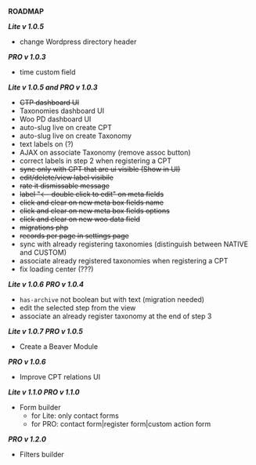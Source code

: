 **ROADMAP**

***Lite v 1.0.5***
* change Wordpress directory header

***PRO v 1.0.3***

* time custom field

***Lite v 1.0.5 and PRO v 1.0.3***

* <del>CTP dashboard UI</del> 
* Taxonomies dashboard UI 
* Woo PD dashboard UI 
* auto-slug live on create CPT
* auto-slug live on create Taxonomy
* text labels on (?)
* AJAX on associate Taxonomy (remove assoc button)
* correct labels in step 2 when registering a CPT
* <del>sync only with CPT that are ui visible (Show in UI)</del>
* <del>edit/delete/view label visibile</del>
* <del>rate it dismissable message</del>
* <del>label "<-- double click to edit" on meta fields</del>
* <del>click and clear on new meta box fields name</del>
* <del>click and clear on new meta box fields options</del>
* <del>click and clear on new woo data field</del>
* <del>migrations php</del>
* <del>records per page in settings page</del>
* sync with already registering taxonomies (distinguish between NATIVE and CUSTOM)
* associate already registered taxonomies when registering a CPT 
* fix loading center (???)

***Lite v 1.0.6***
***PRO v 1.0.4***

* `has-archive` not boolean but with text (migration needed)
* edit the selected step from the view
* associate an already register taxonomy at the end of step 3

***Lite v 1.0.7***
***PRO v 1.0.5***

* Create a Beaver Module

***PRO v 1.0.6***

* Improve CPT relations UI

***Lite v 1.1.0
PRO v 1.1.0***

* Form builder
    - for Lite: only contact forms
    - for PRO: contact form|register form|custom action form
    
***PRO v 1.2.0***

* Filters builder   


